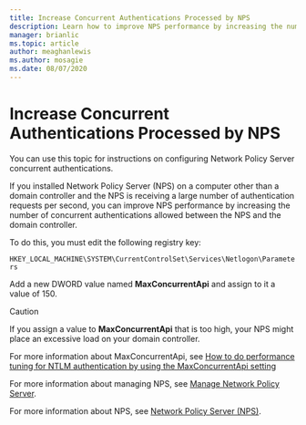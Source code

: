 ```yaml
---
title: Increase Concurrent Authentications Processed by NPS
description: Learn how to improve NPS performance by increasing the number of concurrent authentications allowed between the NPS and the domain controller.
manager: brianlic
ms.topic: article
author: meaghanlewis
ms.author: mosagie
ms.date: 08/07/2020
---
```


# Increase Concurrent Authentications Processed by NPS

You can use this topic for instructions on configuring Network Policy Server concurrent authentications.

If you installed Network Policy Server \(NPS\) on a computer other than a domain controller and the NPS is receiving a large number of authentication requests per second, you can improve NPS performance by increasing the number of concurrent authentications allowed between the NPS and the domain controller.

To do this, you must edit the following registry key:

`HKEY_LOCAL_MACHINE\SYSTEM\CurrentControlSet\Services\Netlogon\Parameters`

Add a new DWORD value named **MaxConcurrentApi** and assign to it a value of 150.

>[!CAUTION]
>If you assign a value to **MaxConcurrentApi** that is too high, your NPS might place an excessive load on your domain controller.

For more information about MaxConcurrentApi, see [How to do performance tuning for NTLM authentication by using the MaxConcurrentApi setting](/troubleshoot/windows-server/windows-security/performance-tuning-ntlm-authentication-maxconcurrentapi)

For more information about managing NPS, see [Manage Network Policy Server](nps-manage-top.md).

For more information about NPS, see [Network Policy Server (NPS)](nps-top.md).
